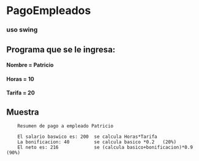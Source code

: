 # PagoEmpleados
### uso swing 
## Programa que se le ingresa: 
#### Nombre = Patricio
#### Horas = 10
#### Tarifa = 20
 
 ## Muestra 
        Resumen de pago a empleado Patricio
        
        El salario baswico es: 200  se calcula Horas*Tarifa
        La bonificacion: 40         se calcula basico *0.2   (20%)
        El neto es: 216             se (calcula basico+bonificacion)*0.9  (90%)
                          
